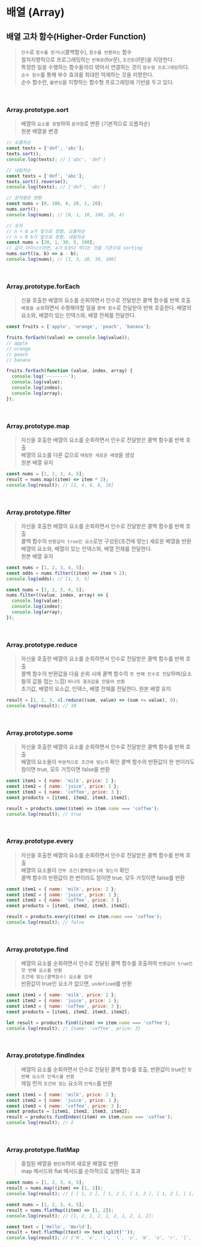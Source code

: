 # 배열 (Array)

## 배열 고차 함수(Higher-Order Function)

> `인수`로 `함수를 받거나`(콜백함수), `함수를 반환하는` 함수  
> 절차지향적으로 프로그래밍하는 `반복문`(for문), `조건문`(if문)을 지양한다.  
> 특정한 일을 수행하는 함수들끼리 엮어서 연결하는 것이 `함수형 프로그래밍`이다.  
> `순수 함수`를 통해 부수 효과를 최대한 억제하는 것을 지향한다.  
> 순수 함수란, `불변성`을 지향하는 함수형 프로그래밍에 기반을 두고 있다.

<br/>

### Array.prototype.sort

> 배열의 `요소를 정렬`하여 `문자열`로 변환 (기본적으로 오름차순)  
> 원본 배열을 변경

```js
// 오름차순
const texts = ['def', 'abc'];
texts.sort();
console.log(texts); // ['abc', 'def']

// 내림차순
const texts = ['def', 'abc'];
texts.sort().reverse();
console.log(texts); // ['def', 'abc']

// 문자열로 변환
const nums = [0, 100, 4, 20, 1, 10];
nums.sort();
console.log(nums); // [0, 1, 10, 100, 20, 4]

// 숫자
// n < 0 a가 앞으로 정렬, 오름차순
// n > 0 b가 앞으로 정렬, 내림차순
const nums = [20, 1, 30, 5, 100];
// 값이 마이너스라면, a가 b보다 작다는 것을 기준으로 sorting
nums.sort((a, b) => a - b);
console.log(nums); // [1, 5, 20, 30, 100]
```

<br/>

### Array.prototype.forEach

> 신을 호출한 배열의 요소를 순회하면서 인수로 전달받은 콜백 함수를 반복 호출  
> `배열을 순회`하면서 수행해야할 일을 `콜백 함수`로 전달받아 반복 호출한다.
> 배열의 요소와, 배열이 있는 인덱스와, 배열 전체를 전달한다.

```js
const fruits = ['apple', 'orange', 'peach', 'banana'];

fruits.forEach((value) => console.log(value));
// apple
// orange
// peach
// banana

fruits.forEach(function (value, index, array) {
  console.log('--------');
  console.log(value);
  console.log(index);
  console.log(array);
});
```

<br/>

### Array.prototype.map

> 자신을 호출한 배열의 요소를 순회하면서 인수로 전달받은 콜백 함수를 반복 호출  
> 배열의 요소를 다른 값으로 `매핑한 새로운 배열`을 생성  
> 원본 배열 유지

```js
const nums = [1, 2, 3, 4, 5];
result = nums.map((item) => item * 2);
console.log(result); // [2, 4, 6, 8, 10]
```

<br/>

### Array.prototype.filter

> 자신을 호출한 배열의 요소를 순회하면서 인수로 전달받은 콜백 함수를 반복 호출  
> 콜백 함수의 `반환값이 true인 요소`로만 구성된(조건에 맞는) 새로운 배열을 반환  
> 배열의 요소와, 배열이 있는 인덱스와, 배열 전체를 전달한다.  
> 원본 배열 유지

```js
const nums = [1, 2, 3, 4, 5];
const odds = nums.filter((item) => item % 2);
console.log(odds); // [1, 3, 5]

const nums = [1, 2, 3, 4, 5];
nums.filter((value, index, array) => {
  console.log(value);
  console.log(index);
  console.log(array);
});
```

<br/>

### Array.prototype.reduce

> 자신을 호출한 배열의 요소를 순회하면서 인수로 전달받은 콜백 함수를 반복 호출  
> 콜백 함수의 반환값을 다음 순회 시에 콜백 함수의 `첫 번째 인수로 전달`하며(요소들의 값을 접는 느낌) `하나의 결과값을 만들어 반환`  
> 초기값, 배열의 요소값, 인덱스, 배열 전체를 전달한다.
> 원본 배열 유지

```js
result = [1, 2, 3, 4].reduce((sum, value) => (sum += value), 0);
console.log(result); // 10
```

<br/>

### Array.prototype.some

> 자신을 호출한 배열의 요소를 순회하면서 인수로 전달받은 콜백 함수를 반복 호출  
> 배열의 요소들이 `부분적으로 조건에 맞는지` 확인
> 콜백 함수의 반환값이 한 번이라도 참이면 true, 모두 거짓이면 false를 반환

```js
const item1 = { name: 'milk', price: 2 };
const item2 = { name: 'juice', price: 1 };
const item3 = { name: 'coffee', price: 3 };
const products = [item1, item2, item3, item2];

result = products.some((item) => item.name === 'coffee');
console.log(result); // true
```

<br/>

### Array.prototype.every

> 자신을 호출한 배열의 요소를 순회하면서 인수로 전달받은 콜백 함수를 반복 호출  
> 배열의 요소들이 `전부 조건(콜백함수)에 맞는지` 확인  
> 콜백 함수의 반환값이 한 번이라도 참이면 true, 모두 거짓이면 false를 반환

```js
const item1 = { name: 'milk', price: 2 };
const item2 = { name: 'juice', price: 1 };
const item3 = { name: 'coffee', price: 3 };
const products = [item1, item2, item3, item2];

result = products.every((item) => item.name === 'coffee');
console.log(result); // false
```

<br/>

### Array.prototype.find

> 배열의 요소를 순회하면서 인수로 전달된 콜백 함수를 호출하여 `반환값이 true인 첫 번째 요소를 반환`  
> `조건에 맞는(콜백함수) 요소를 검색`  
> 반환값이 true인 요소가 없으면, `undefined`를 반환

```js
const item1 = { name: 'milk', price: 2 };
const item2 = { name: 'juice', price: 1 };
const item3 = { name: 'coffee', price: 3 };
const products = [item1, item2, item3, item2];

let result = products.find((item) => item.name === 'coffee');
console.log(result); // {name: 'coffee', price: 3}
```

<br/>

### Array.prototype.findIndex

> 배열의 요소를 순회하면서 인수로 전달된 콜백 함수를 호출, 반환값이 true인 `첫 번째 요소의 인덱스를 반환`  
> 제일 먼저 `조건에 맞는` 요소의 `인덱스`를 반환

```js
const item1 = { name: 'milk', price: 2 };
const item2 = { name: 'juice', price: 1 };
const item3 = { name: 'coffee', price: 3 };
const products = [item1, item2, item3, item2];
result = products.findIndex((item) => item.name === 'coffee');
console.log(result); // 2
```

<br/>

### Array.prototype.flatMap

> 중첩된 배열을 `평탄화`하여 새로운 배열로 반환  
> map 메서드와 flat 메서드를 순차적으로 실행하는 효과

```js
const nums = [1, 2, 3, 4, 5];
result = nums.map((item) => [1, 2]);
console.log(result); // [ [ 1, 2 ], [ 1, 2 ], [ 1, 2 ], [ 1, 2 ], [ 1, 2 ] ]

const nums = [1, 2, 3, 4, 5];
result = nums.flatMap((item) => [1, 2]);
console.log(result); // [1, 2, 1, 2, 1, 2, 1, 2, 1, 2];

const text = ['Hello', 'World'];
result = text.flatMap((text) => text.split(''));
console.log(result); // ['H', 'e', 'l', 'l', 'o', 'W', 'o', 'r', 'l', 'd']
```

<br/>
